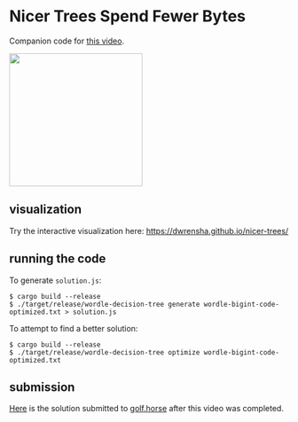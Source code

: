 # Nicer Trees Spend Fewer Bytes


Companion code for [this video](https://www.youtube.com/watch?v=JYN25TeM5kI).

[<img src="http://img.youtube.com/vi/JYN25TeM5kI/maxresdefault.jpg" height="240px">](http://youtu.be/JYN25TeM5kI)

## visualization

Try the interactive visualization here: https://dwrensha.github.io/nicer-trees/

## running the code
To generate `solution.js`:
```
$ cargo build --release
$ ./target/release/wordle-decision-tree generate wordle-bigint-code-optimized.txt > solution.js
```

To attempt to find a better solution:

```
$ cargo build --release
$ ./target/release/wordle-decision-tree optimize wordle-bigint-code-optimized.txt
```

## submission

[Here](https://github.com/dwrensha/golf-horse-submissions/blob/main/submissions/SoME2023-m4PcDDrt2kGKsOiE5Y6HhGVnYmiVn8-KPebeFFNiHu4)
is the solution submitted to [golf.horse](http://golf.horse) after this video
was completed.
